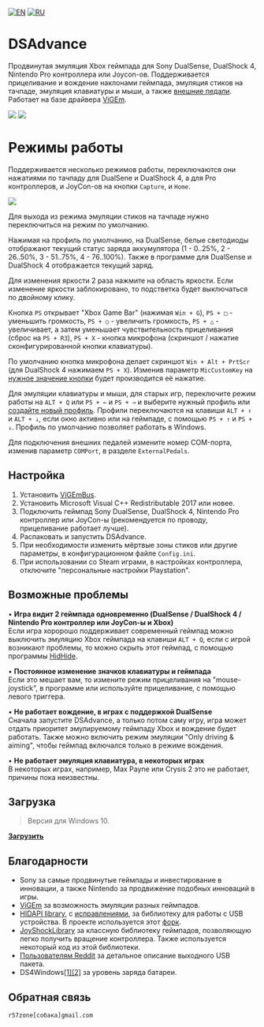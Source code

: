 [![EN](https://user-images.githubusercontent.com/9499881/33184537-7be87e86-d096-11e7-89bb-f3286f752bc6.png)](https://github.com/r57zone/DSAdvance/) 
[![RU](https://user-images.githubusercontent.com/9499881/27683795-5b0fbac6-5cd8-11e7-929c-057833e01fb1.png)](https://github.com/r57zone/DSAdvance/blob/master/README.RU.md)

# DSAdvance
Продвинутая эмуляция Xbox геймпада для Sony DualSense, DualShock 4, Nintendo Pro контроллера или Joycon-ов. Поддерживается прицеливание и вождение наклонами геймпада, эмуляция стиков на тачпаде, эмуляция клавиатуры и мыши, а также [внешние педали](https://github.com/r57zone/XboxExternalPedals). Работает на базе драйвера [ViGEm](https://github.com/ViGEm).

[![](https://user-images.githubusercontent.com/9499881/164945071-5b9f86dd-c396-45a5-817b-fc7068450f02.gif)](https://youtu.be/gkyqO_HuPnk)
[![](https://user-images.githubusercontent.com/9499881/164945073-cfa1bfb7-cb82-4714-b2ad-7ecd84a5bcfc.gif)](https://youtu.be/gkyqO_HuPnk)

# Режимы работы
Поддерживается несколько режимов работы, переключаются они нажатиями по тачпаду для DualSene и DualShock 4, а для Pro контроллеров, и JoyCon-ов на кнопки `Capture`, и `Home`.

![](https://user-images.githubusercontent.com/9499881/173076125-b3762211-74ab-4377-a6a2-a7b6c9b1a142.png)

Для выхода из режима эмуляции стиков на тачпаде нужно переключиться на режим по умолчанию. 


Нажимая на профиль по умолчанию, на DualSense, белые светодиоды отображают текущий статус заряда аккумулятора (1 - 0..25%, 2 - 26..50%, 3 - 51..75%, 4 - 76..100%). Также в программе для DualSense и DualShock 4 отображается текущий заряд.


Для изменения яркости 2 раза нажмите на область яркости. Если изменение яркости заблокировано, то подстветка будет выключаться по двойному клику.


Кнопка `PS` открывает "Xbox Game Bar" (нажимая `Win + G`), `PS + □` - уменьшить громкость, `PS + ○` - увеличить громкость, `PS + △` - увеличивает, а затем уменьшает чувствительность прицеливания (сброс на `PS + R3`), `PS + X` - кнопка микрофона (скриншот / нажатие сконфигурированной кнопки клавиатуры).


По умолчанию кнопка микрофона делает скриншот `Win + Alt + PrtScr` (для DualShock 4 нажимаем `PS + X`). Изменив параметр `MicCustomKey` на [нужное значение кнопки](https://github.com/r57zone/DSAdvance/blob/master/BINDINGS.RU.md) будет производится её нажатие.


Для эмуляции клавиатуры и мыши, для старых игр, переключите режим работы на `ALT + Q` или `PS + ←` и `PS + →` и выберите нужный профиль или [создайте новый профиль](https://github.com/r57zone/DSAdvance/blob/master/BINDINGS.RU.md). Профили переключаются на клавиши `ALT + ↑` и `ALT + ↓`, если окно активно или на геймпаде, с помощью `PS + ↑` и `PS + ↓`. Профиль по умолчанию позволяет работать в Windows. 


Для подключения внешних педалей измените номер COM-порта, изменив параметр `COMPort`, в разделе `ExternalPedals`.

## Настройка
1. Установить [ViGEmBus](https://github.com/ViGEm/ViGEmBus/releases).
2. Установить Microsoft Visual C++ Redistributable 2017 или новее.
3. Подключить геймпад Sony DualSense, DualShock 4, Nintendo Pro контроллер или JoyCon-ы (рекомендуется по проводу, прицеливание работает лучше).
4. Распаковать и запустить DSAdvance.
5. При необходимости изменить мёртвые зоны стиков или другие параметры, в конфигурационном файле `Config.ini`.
6. При использовании со Steam играми, в настройках контроллера, отключите "персональные настройки Playstation".


## Возможные проблемы
• **Игра видит 2 геймпада одновременно (DualSense / DualShock 4 / Nintendo Pro контроллер или JoyCon-ы и Xbox)**<br>
Если игра хоророшо поддерживает современный геймпад можно выключить эмуляцию Xbox геймпада на клавиши `ALT + Q`, если с игрой возникают проблемы, то можно скрыть этот геймпад, с помощью программы [HidHide](https://github.com/ViGEm/HidHide).




• **Постоянное изменение значков клавиатуры и геймпада**<br>
Если это мешает вам, то измените режим прицеливания на "mouse-joystick", в программе или используйте прицеливание, с помощью левого триггера.



• **Не работает вождение, в играх с поддержкой DualSense**<br>
Сначала запустите DSAdvance, а только потом саму игру, игра может отдать приоритет эмулируемому геймпаду Xbox и вождение будет работать. Также можно включить режим эмуляции "Only driving & aiming", чтобы геймпад включался только в режиме вождения.



• **Не работает эмуляция клавиатура, в некоторых играх**<br>
В некоторых играх, например, Max Payne или Crysis 2 это не работает, причины пока неизвестны.

## Загрузка
>Версия для Windows 10.

**[Загрузить](https://github.com/r57zone/DSAdvance/releases)**

## Благодарности
* Sony за самые продвинутые геймпады и инвестирование в инновации, а также Nintendo за продвижение подобных инноваций в игры.
* [ViGEm](https://github.com/ViGEm) за возможность эмуляции разных геймпадов.
* [HIDAPI library](https://github.com/signal11/hidapi), с [исправлениями](https://github.com/libusb/hidapi), за библиотеку для работы с USB устройства. В проекте используется этот [форк](https://github.com/r57zone/hidapi).
* [JoyShockLibrary](https://github.com/JibbSmart/JoyShockLibrary) за классную библиотеку геймпадов, позволяющую легко получить вращение контроллера. Также используется некоторый код из этой библиотеки.
* [Пользователям Reddit](https://www.reddit.com/r/gamedev/comments/jumvi5/dualsense_haptics_leds_and_more_hid_output_report/) за детальное описание выходного USB пакета.
* DS4Windows[[1]](https://github.com/Jays2Kings/DS4Windows)[[2]](https://github.com/Ryochan7/DS4Windows) за уровень заряда батареи.

## Обратная связь
`r57zone[собака]gmail.com`